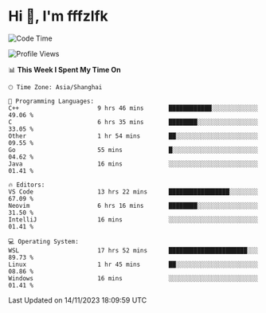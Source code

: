 # Hi 👋, I'm fffzlfk

<!--START_SECTION:waka-->
![Code Time](http://img.shields.io/badge/Code%20Time-569%20hrs%2038%20mins-blue)

![Profile Views](http://img.shields.io/badge/Profile%20Views-0-blue)

📊 **This Week I Spent My Time On** 

```text
🕑︎ Time Zone: Asia/Shanghai

💬 Programming Languages: 
C++                      9 hrs 46 mins       ████████████░░░░░░░░░░░░░   49.06 % 
C                        6 hrs 35 mins       ████████░░░░░░░░░░░░░░░░░   33.05 % 
Other                    1 hr 54 mins        ██░░░░░░░░░░░░░░░░░░░░░░░   09.55 % 
Go                       55 mins             █░░░░░░░░░░░░░░░░░░░░░░░░   04.62 % 
Java                     16 mins             ░░░░░░░░░░░░░░░░░░░░░░░░░   01.41 % 

🔥 Editors: 
VS Code                  13 hrs 22 mins      █████████████████░░░░░░░░   67.09 % 
Neovim                   6 hrs 16 mins       ████████░░░░░░░░░░░░░░░░░   31.50 % 
IntelliJ                 16 mins             ░░░░░░░░░░░░░░░░░░░░░░░░░   01.41 % 

💻 Operating System: 
WSL                      17 hrs 52 mins      ██████████████████████░░░   89.73 % 
Linux                    1 hr 45 mins        ██░░░░░░░░░░░░░░░░░░░░░░░   08.86 % 
Windows                  16 mins             ░░░░░░░░░░░░░░░░░░░░░░░░░   01.41 % 
```


 Last Updated on 14/11/2023 18:09:59 UTC
<!--END_SECTION:waka-->
